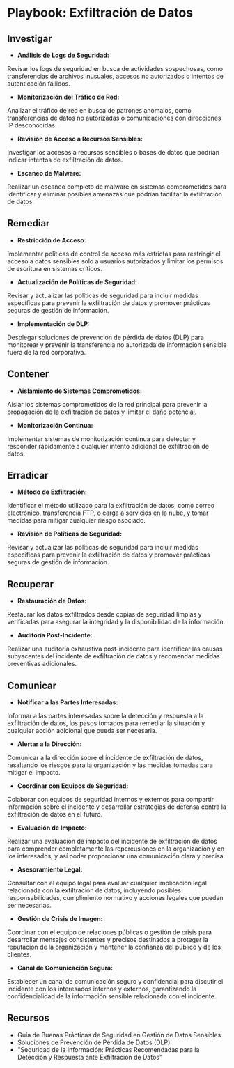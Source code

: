 # Playbook: Exfiltración de Datos

## Investigar

- **Análisis de Logs de Seguridad:**

Revisar los logs de seguridad en busca de actividades sospechosas, como transferencias de archivos inusuales, accesos no autorizados o intentos de autenticación fallidos.

- **Monitorización del Tráfico de Red:**

Analizar el tráfico de red en busca de patrones anómalos, como transferencias de datos no autorizadas o comunicaciones con direcciones IP desconocidas.

- **Revisión de Acceso a Recursos Sensibles:**

Investigar los accesos a recursos sensibles o bases de datos que podrían indicar intentos de exfiltración de datos.

- **Escaneo de Malware:**

Realizar un escaneo completo de malware en sistemas comprometidos para identificar y eliminar posibles amenazas que podrían facilitar la exfiltración de datos.

## Remediar

- **Restricción de Acceso:**

Implementar políticas de control de acceso más estrictas para restringir el acceso a datos sensibles solo a usuarios autorizados y limitar los permisos de escritura en sistemas críticos.

- **Actualización de Políticas de Seguridad:**

Revisar y actualizar las políticas de seguridad para incluir medidas específicas para prevenir la exfiltración de datos y promover prácticas seguras de gestión de información.

- **Implementación de DLP:**

Desplegar soluciones de prevención de pérdida de datos (DLP) para monitorear y prevenir la transferencia no autorizada de información sensible fuera de la red corporativa.

## Contener

- **Aislamiento de Sistemas Comprometidos:**

Aislar los sistemas comprometidos de la red principal para prevenir la propagación de la exfiltración de datos y limitar el daño potencial.

- **Monitorización Continua:**

Implementar sistemas de monitorización continua para detectar y responder rápidamente a cualquier intento adicional de exfiltración de datos.

## Erradicar

- **Método de Exfiltración:**

Identificar el método utilizado para la exfiltración de datos, como correo electrónico, transferencia FTP, o carga a servicios en la nube, y tomar medidas para mitigar cualquier riesgo asociado.

- **Revisión de Políticas de Seguridad:**

Revisar y actualizar las políticas de seguridad para incluir medidas específicas para prevenir la exfiltración de datos y promover prácticas seguras de gestión de información.

## Recuperar

- **Restauración de Datos:**

Restaurar los datos exfiltrados desde copias de seguridad limpias y verificadas para asegurar la integridad y la disponibilidad de la información.

- **Auditoría Post-Incidente:**

Realizar una auditoría exhaustiva post-incidente para identificar las causas subyacentes del incidente de exfiltración de datos y recomendar medidas preventivas adicionales.

## Comunicar

- **Notificar a las Partes Interesadas:**

Informar a las partes interesadas sobre la detección y respuesta a la exfiltración de datos, los pasos tomados para remediar la situación y cualquier acción adicional que pueda ser necesaria.

- **Alertar a la Dirección:**

Comunicar a la dirección sobre el incidente de exfiltración de datos, resaltando los riesgos para la organización y las medidas tomadas para mitigar el impacto.

- **Coordinar con Equipos de Seguridad:**

Colaborar con equipos de seguridad internos y externos para compartir información sobre el incidente y desarrollar estrategias de defensa contra la exfiltración de datos en el futuro.

- **Evaluación de Impacto:**

Realizar una evaluación de impacto del incidente de exfiltración de datos para comprender completamente las repercusiones en la organización y en los interesados, y así poder proporcionar una comunicación clara y precisa.

- **Asesoramiento Legal:**

Consultar con el equipo legal para evaluar cualquier implicación legal relacionada con la exfiltración de datos, incluyendo posibles responsabilidades, cumplimiento normativo y acciones legales que puedan ser necesarias.

- **Gestión de Crisis de Imagen:**

Coordinar con el equipo de relaciones públicas o gestión de crisis para desarrollar mensajes consistentes y precisos destinados a proteger la reputación de la organización y mantener la confianza del público y de los clientes.

- **Canal de Comunicación Segura:**

Establecer un canal de comunicación seguro y confidencial para discutir el incidente con los interesados internos y externos, garantizando la confidencialidad de la información sensible relacionada con el incidente.

## Recursos

- Guía de Buenas Prácticas de Seguridad en Gestión de Datos Sensibles
- Soluciones de Prevención de Pérdida de Datos (DLP)
- "Seguridad de la Información: Prácticas Recomendadas para la Detección y Respuesta ante Exfiltración de Datos"